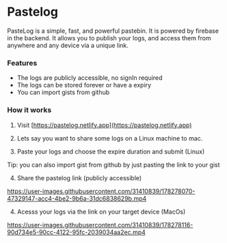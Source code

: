 # Pastelog

PasteLog is a simple, fast, and powerful pastebin. It is powered by firebase in the backend.
It allows you to publish your logs, and access them from anywhere and any device via a unique link.


### Features
- The logs are publicly accessible, no signIn required
- The logs can be stored forever or have a expiry
- You can import gists from github


### How it works


1. Visit [https://pastelog.netlify.app](https://pastelog.netlify.app)

2. Lets say you want to share some logs on a Linux machine to mac.

3. Paste your logs and choose the expire duration and submit (Linux)

Tip: you can also import gist from github by just pasting the link to your gist 

4. Share the pastelog link (publicly accessible)

https://user-images.githubusercontent.com/31410839/178278070-47329147-acc4-4be2-9b6a-31dc6838629b.mp4


4. Acesss your logs via the link on your target device (MacOs)

https://user-images.githubusercontent.com/31410839/178278116-90d734e5-90cc-4122-95fc-2039034aa2ec.mp4



